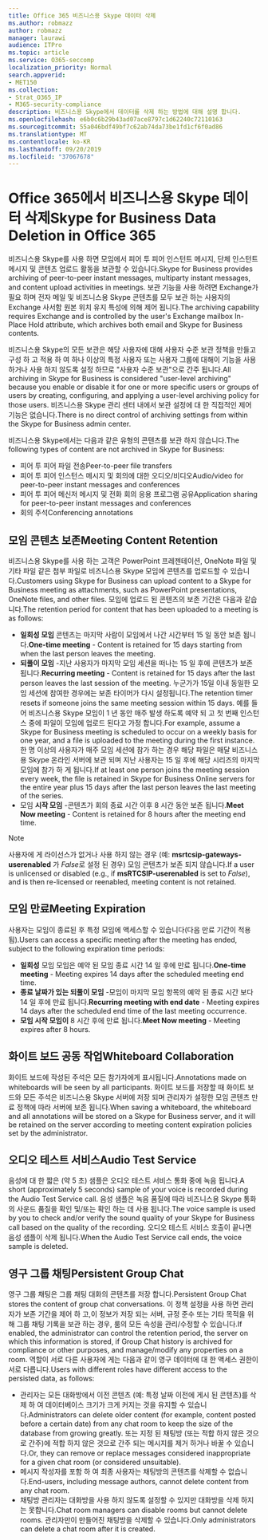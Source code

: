 ```yaml
---
title: Office 365 비즈니스용 Skype 데이터 삭제
ms.author: robmazz
author: robmazz
manager: laurawi
audience: ITPro
ms.topic: article
ms.service: O365-seccomp
localization_priority: Normal
search.appverid:
- MET150
ms.collection:
- Strat_O365_IP
- M365-security-compliance
description: 비즈니스용 Skype에서 데이터를 삭제 하는 방법에 대해 설명 합니다.
ms.openlocfilehash: e6b0c6b29b43ad07ace8797c1d62240c72110163
ms.sourcegitcommit: 55a046bdf49bf7c62ab74da73be1fd1cf6f0ad86
ms.translationtype: MT
ms.contentlocale: ko-KR
ms.lasthandoff: 09/20/2019
ms.locfileid: "37067678"
---
```

# <a name="skype-for-business-data-deletion-in-office-365"></a><span data-ttu-id="50e2a-103">Office 365에서 비즈니스용 Skype 데이터 삭제</span><span class="sxs-lookup"><span data-stu-id="50e2a-103">Skype for Business Data Deletion in Office 365</span></span>

<span data-ttu-id="50e2a-104">비즈니스용 Skype를 사용 하면 모임에서 피어 투 피어 인스턴트 메시지, 단체 인스턴트 메시지 및 콘텐츠 업로드 활동을 보관할 수 있습니다.</span><span class="sxs-lookup"><span data-stu-id="50e2a-104">Skype for Business provides archiving of peer-to-peer instant messages, multiparty instant messages, and content upload activities in meetings.</span></span> <span data-ttu-id="50e2a-105">보관 기능을 사용 하려면 Exchange가 필요 하며 전자 메일 및 비즈니스용 Skype 콘텐츠를 모두 보관 하는 사용자의 Exchange 사서함 원본 위치 유지 특성에 의해 제어 됩니다.</span><span class="sxs-lookup"><span data-stu-id="50e2a-105">The archiving capability requires Exchange and is controlled by the user's Exchange mailbox In-Place Hold attribute, which archives both email and Skype for Business contents.</span></span>

<span data-ttu-id="50e2a-106">비즈니스용 Skype의 모든 보관은 해당 사용자에 대해 사용자 수준 보관 정책을 만들고 구성 하 고 적용 하 여 하나 이상의 특정 사용자 또는 사용자 그룹에 대해이 기능을 사용 하거나 사용 하지 않도록 설정 하므로 "사용자 수준 보관"으로 간주 됩니다.</span><span class="sxs-lookup"><span data-stu-id="50e2a-106">All archiving in Skype for Business is considered "user-level archiving" because you enable or disable it for one or more specific users or groups of users by creating, configuring, and applying a user-level archiving policy for those users.</span></span> <span data-ttu-id="50e2a-107">비즈니스용 Skype 관리 센터 내에서 보관 설정에 대 한 직접적인 제어 기능은 없습니다.</span><span class="sxs-lookup"><span data-stu-id="50e2a-107">There is no direct control of archiving settings from within the Skype for Business admin center.</span></span>

<span data-ttu-id="50e2a-108">비즈니스용 Skype에서는 다음과 같은 유형의 콘텐츠를 보관 하지 않습니다.</span><span class="sxs-lookup"><span data-stu-id="50e2a-108">The following types of content are not archived in Skype for Business:</span></span> 
- <span data-ttu-id="50e2a-109">피어 투 피어 파일 전송</span><span class="sxs-lookup"><span data-stu-id="50e2a-109">Peer-to-peer file transfers</span></span>
- <span data-ttu-id="50e2a-110">피어 투 피어 인스턴스 메시지 및 회의에 대한 오디오/비디오</span><span class="sxs-lookup"><span data-stu-id="50e2a-110">Audio/video for peer-to-peer instant messages and conferences</span></span>
- <span data-ttu-id="50e2a-111">피어 투 피어 메신저 메시지 및 전화 회의 응용 프로그램 공유</span><span class="sxs-lookup"><span data-stu-id="50e2a-111">Application sharing for peer-to-peer instant messages and conferences</span></span>
- <span data-ttu-id="50e2a-112">회의 주석</span><span class="sxs-lookup"><span data-stu-id="50e2a-112">Conferencing annotations</span></span> 

## <a name="meeting-content-retention"></a><span data-ttu-id="50e2a-113">모임 콘텐츠 보존</span><span class="sxs-lookup"><span data-stu-id="50e2a-113">Meeting Content Retention</span></span>
<span data-ttu-id="50e2a-114">비즈니스용 Skype를 사용 하는 고객은 PowerPoint 프레젠테이션, OneNote 파일 및 기타 파일 같은 첨부 파일로 비즈니스용 Skype 모임에 콘텐츠를 업로드할 수 있습니다.</span><span class="sxs-lookup"><span data-stu-id="50e2a-114">Customers using Skype for Business can upload content to a Skype for Business meeting as attachments, such as PowerPoint presentations, OneNote files, and other files.</span></span> <span data-ttu-id="50e2a-115">모임에 업로드 된 콘텐츠의 보존 기간은 다음과 같습니다.</span><span class="sxs-lookup"><span data-stu-id="50e2a-115">The retention period for content that has been uploaded to a meeting is as follows:</span></span>
- <span data-ttu-id="50e2a-116">**일회성 모임** 콘텐츠는 마지막 사람이 모임에서 나간 시간부터 15 일 동안 보존 됩니다.</span><span class="sxs-lookup"><span data-stu-id="50e2a-116">**One-time meeting** - Content is retained for 15 days starting from when the last person leaves the meeting.</span></span>
- <span data-ttu-id="50e2a-117">**되풀이 모임** -지난 사용자가 마지막 모임 세션을 떠나는 15 일 후에 콘텐츠가 보존 됩니다.</span><span class="sxs-lookup"><span data-stu-id="50e2a-117">**Recurring meeting** - Content is retained for 15 days after the last person leaves the last session of the meeting.</span></span> <span data-ttu-id="50e2a-118">누군가가 15일 이내 동일한 모임 세션에 참여한 경우에는 보존 타이머가 다시 설정됩니다.</span><span class="sxs-lookup"><span data-stu-id="50e2a-118">The retention timer resets if someone joins the same meeting session within 15 days.</span></span> <span data-ttu-id="50e2a-119">예를 들어 비즈니스용 Skype 모임이 1 년 동안 매주 발생 하도록 예약 되 고 첫 번째 인스턴스 중에 파일이 모임에 업로드 된다고 가정 합니다.</span><span class="sxs-lookup"><span data-stu-id="50e2a-119">For example, assume a Skype for Business meeting is scheduled to occur on a weekly basis for one year, and a file is uploaded to the meeting during the first instance.</span></span> <span data-ttu-id="50e2a-120">한 명 이상의 사용자가 매주 모임 세션에 참가 하는 경우 해당 파일은 매달 비즈니스용 Skype 온라인 서버에 보관 되며 지난 사용자는 15 일 후에 해당 시리즈의 마지막 모임에 참가 하 게 됩니다.</span><span class="sxs-lookup"><span data-stu-id="50e2a-120">If at least one person joins the meeting session every week, the file is retained in Skype for Business Online servers for the entire year plus 15 days after the last person leaves the last meeting of the series.</span></span>
- <span data-ttu-id="50e2a-121">모임 **시작 모임** -콘텐츠가 회의 종료 시간 이후 8 시간 동안 보존 됩니다.</span><span class="sxs-lookup"><span data-stu-id="50e2a-121">**Meet Now meeting** - Content is retained for 8 hours after the meeting end time.</span></span>

> [!NOTE]
> <span data-ttu-id="50e2a-122">사용자에 게 라이선스가 없거나 사용 하지 않는 경우 (예: **msrtcsip-gateways-userenabled** 가 *False*로 설정 된 경우) 모임 콘텐츠가 보존 되지 않습니다.</span><span class="sxs-lookup"><span data-stu-id="50e2a-122">If a user is unlicensed or disabled (e.g., if **msRTCSIP-userenabled** is set to *False*), and is then re-licensed or reenabled, meeting content is not retained.</span></span>

## <a name="meeting-expiration"></a><span data-ttu-id="50e2a-123">모임 만료</span><span class="sxs-lookup"><span data-stu-id="50e2a-123">Meeting Expiration</span></span>
<span data-ttu-id="50e2a-124">사용자는 모임이 종료된 후 특정 모임에 액세스할 수 있습니다(다음 만료 기간이 적용됨).</span><span class="sxs-lookup"><span data-stu-id="50e2a-124">Users can access a specific meeting after the meeting has ended, subject to the following expiration time periods:</span></span>
- <span data-ttu-id="50e2a-125">**일회성** 모임 모임은 예약 된 모임 종료 시간 14 일 후에 만료 됩니다.</span><span class="sxs-lookup"><span data-stu-id="50e2a-125">**One-time meeting** - Meeting expires 14 days after the scheduled meeting end time.</span></span>
- <span data-ttu-id="50e2a-126">**종료 날짜가 있는 되풀이 모임** -모임이 마지막 모임 항목의 예약 된 종료 시간 보다 14 일 후에 만료 됩니다.</span><span class="sxs-lookup"><span data-stu-id="50e2a-126">**Recurring meeting with end date** - Meeting expires 14 days after the scheduled end time of the last meeting occurrence.</span></span>
- <span data-ttu-id="50e2a-127">**모임 시작 모임이** 8 시간 후에 만료 됩니다.</span><span class="sxs-lookup"><span data-stu-id="50e2a-127">**Meet Now meeting** - Meeting expires after 8 hours.</span></span>

## <a name="whiteboard-collaboration"></a><span data-ttu-id="50e2a-128">화이트 보드 공동 작업</span><span class="sxs-lookup"><span data-stu-id="50e2a-128">Whiteboard Collaboration</span></span>
<span data-ttu-id="50e2a-129">화이트 보드에 작성된 주석은 모든 참가자에게 표시됩니다.</span><span class="sxs-lookup"><span data-stu-id="50e2a-129">Annotations made on whiteboards will be seen by all participants.</span></span> <span data-ttu-id="50e2a-130">화이트 보드를 저장할 때 화이트 보드와 모든 주석은 비즈니스용 Skype 서버에 저장 되며 관리자가 설정한 모임 콘텐츠 만료 정책에 따라 서버에 보존 됩니다.</span><span class="sxs-lookup"><span data-stu-id="50e2a-130">When saving a whiteboard, the whiteboard and all annotations will be stored on a Skype for Business server, and it will be retained on the server according to meeting content expiration policies set by the administrator.</span></span>

## <a name="audio-test-service"></a><span data-ttu-id="50e2a-131">오디오 테스트 서비스</span><span class="sxs-lookup"><span data-stu-id="50e2a-131">Audio Test Service</span></span>
<span data-ttu-id="50e2a-132">음성에 대 한 짧은 (약 5 초) 샘플은 오디오 테스트 서비스 통화 중에 녹음 됩니다.</span><span class="sxs-lookup"><span data-stu-id="50e2a-132">A short (approximately 5 seconds) sample of your voice is recorded during the Audio Test Service call.</span></span> <span data-ttu-id="50e2a-133">음성 샘플은 녹음 품질에 따라 비즈니스용 Skype 통화의 사운드 품질을 확인 및/또는 확인 하는 데 사용 됩니다.</span><span class="sxs-lookup"><span data-stu-id="50e2a-133">The voice sample is used by you to check and/or verify the sound quality of your Skype for Business call based on the quality of the recording.</span></span> <span data-ttu-id="50e2a-134">오디오 테스트 서비스 호출이 끝나면 음성 샘플이 삭제 됩니다.</span><span class="sxs-lookup"><span data-stu-id="50e2a-134">When the Audio Test Service call ends, the voice sample is deleted.</span></span>

## <a name="persistent-group-chat"></a><span data-ttu-id="50e2a-135">영구 그룹 채팅</span><span class="sxs-lookup"><span data-stu-id="50e2a-135">Persistent Group Chat</span></span>
<span data-ttu-id="50e2a-136">영구 그룹 채팅은 그룹 채팅 대화의 콘텐츠를 저장 합니다.</span><span class="sxs-lookup"><span data-stu-id="50e2a-136">Persistent Group Chat stores the content of group chat conversations.</span></span> <span data-ttu-id="50e2a-137">이 정책 설정을 사용 하면 관리자가 보존 기간을 제어 하 고,이 정보가 저장 되는 서버, 규정 준수 또는 기타 목적을 위해 그룹 채팅 기록을 보관 하는 경우, 룸의 모든 속성을 관리/수정할 수 있습니다.</span><span class="sxs-lookup"><span data-stu-id="50e2a-137">If enabled, the administrator can control the retention period, the server on which this information is stored, if Group Chat history is archived for compliance or other purposes, and manage/modify any properties on a room.</span></span> <span data-ttu-id="50e2a-138">역할이 서로 다른 사용자에 게는 다음과 같이 영구 데이터에 대 한 액세스 권한이 서로 다릅니다.</span><span class="sxs-lookup"><span data-stu-id="50e2a-138">Users with different roles have different access to the persisted data, as follows:</span></span>
- <span data-ttu-id="50e2a-139">관리자는 모든 대화방에서 이전 콘텐츠 (예: 특정 날짜 이전에 게시 된 콘텐츠)를 삭제 하 여 데이터베이스 크기가 크게 커지는 것을 유지할 수 있습니다.</span><span class="sxs-lookup"><span data-stu-id="50e2a-139">Administrators can delete older content (for example, content posted before a certain date) from any chat room to keep the size of the database from growing greatly.</span></span> <span data-ttu-id="50e2a-140">또는 지정 된 채팅방 (또는 적합 하지 않은 것으로 간주)에 적합 하지 않은 것으로 간주 되는 메시지를 제거 하거나 바꿀 수 있습니다.</span><span class="sxs-lookup"><span data-stu-id="50e2a-140">Or, they can remove or replace messages considered inappropriate for a given chat room (or considered unsuitable).</span></span>
- <span data-ttu-id="50e2a-141">메시지 작성자를 포함 하 여 최종 사용자는 채팅방의 콘텐츠를 삭제할 수 없습니다.</span><span class="sxs-lookup"><span data-stu-id="50e2a-141">End-users, including message authors, cannot delete content from any chat room.</span></span>
- <span data-ttu-id="50e2a-142">채팅방 관리자는 대화방을 사용 하지 않도록 설정할 수 있지만 대화방을 삭제 하지는 못합니다.</span><span class="sxs-lookup"><span data-stu-id="50e2a-142">Chat room managers can disable rooms but cannot delete rooms.</span></span> <span data-ttu-id="50e2a-143">관리자만이 만들어진 채팅방을 삭제할 수 있습니다.</span><span class="sxs-lookup"><span data-stu-id="50e2a-143">Only administrators can delete a chat room after it is created.</span></span>